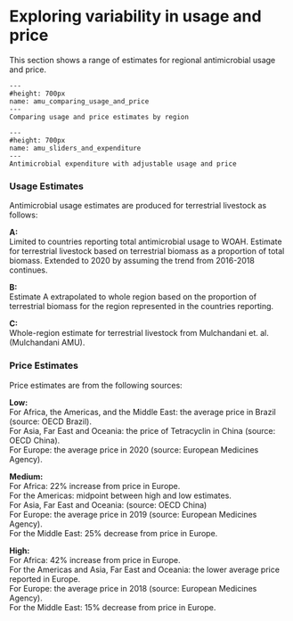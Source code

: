 # Exploring variability in usage and price
<p>
This section shows a range of estimates for regional antimicrobial usage and price.
</p>

```{figure} ../Images/amu_comparing_usage_and_price.png
---
#height: 700px
name: amu_comparing_usage_and_price
---
Comparing usage and price estimates by region
```

```{figure} ../Images/amu_sliders_and_expenditure.png
---
#height: 700px
name: amu_sliders_and_expenditure
---
Antimicrobial expenditure with adjustable usage and price
```

<h3>Usage Estimates</h3>
<p>
Antimicrobial usage estimates are produced for terrestrial livestock as follows:
</p>
<p><b>A:</b><br />
Limited to countries reporting total antimicrobial usage to WOAH. Estimate for terrestrial livestock based on terrestrial biomass as a proportion of total biomass. Extended to 2020 by assuming the trend from 2016-2018 continues.
</p>
<p><b>B:</b><br />
Estimate A extrapolated to whole region based on the proportion of terrestrial biomass for the region represented in the countries reporting.
</p>
<p><b>C:</b><br />
Whole-region estimate for terrestrial livestock from Mulchandani et. al. (Mulchandani AMU).
</p>

<h3>Price Estimates</h3>
<p>
Price estimates are from the following sources:
</p>
<p><b>Low:</b><br />
For Africa, the Americas, and the Middle East: the average price in Brazil (source: OECD Brazil).
<br />
For Asia, Far East and Oceania: the price of Tetracyclin in China (source: OECD China).
<br />
For Europe: the average price in 2020 (source: European Medicines Agency).
</p>
<p><b>Medium:</b><br />
For Africa: 22% increase from price in Europe.
<br />
For the Americas: midpoint between high and low estimates.
<br />
For Asia, Far East and Oceania: (source: OECD China)
<br />
For Europe: the average price in 2019 (source: European Medicines Agency).
<br />
For the Middle East: 25% decrease from price in Europe.
</p>
<p><b>High:</b><br />
For Africa: 42% increase from price in Europe.
<br />
For the Americas and Asia, Far East and Oceania: the lower average price reported in Europe.
<br />
For Europe: the average price in 2018 (source: European Medicines Agency).
<br />
For the Middle East: 15% decrease from price in Europe.
</p>
